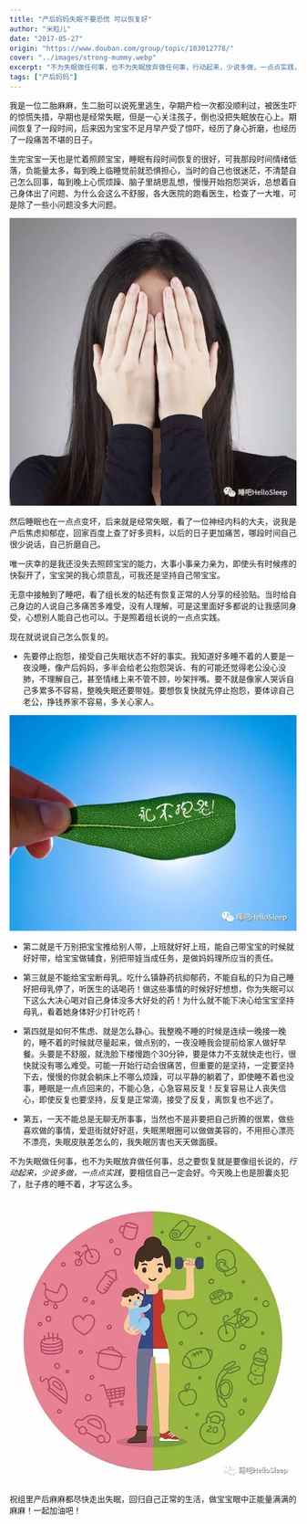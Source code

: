```yaml
---
title: "产后妈妈失眠不要恐慌 可以恢复好"
author: "米粒儿"
date: "2017-05-27"
origin: "https://www.douban.com/group/topic/103012778/"
cover: "../images/strong-mummy.webp"
excerpt: "不为失眠做任何事，也不为失眠放弃做任何事，行动起来，少说多做，一点点实践，要相信自己一定会好。"
tags: ["产后妈妈"]
---
```


我是一位二胎麻麻，生二胎可以说死里逃生，孕期产检一次都没顺利过，被医生吓的惊慌失措，孕期也是经常失眠，但是一心关注孩子，倒也没把失眠放在心上。期间恢复了一段时间，后来因为宝宝不足月早产受了惊吓，经历了身心折磨，也经历了一段痛苦不堪的日子。

生完宝宝一天也是忙着照顾宝宝，睡眠有段时间恢复的很好，可我那段时间情绪低落，负能量太多，每到晚上临睡觉前就恐惧担心，当时的自己也很迷茫，不清楚自己怎么回事，每到晚上心慌烦躁、脑子里胡思乱想，慢慢开始抱怨哭诉，总想着自己身体出了问题、为什么会这么不舒服，各大医院的跑看医生，检查了一大堆，可是除了一些小问题没多大问题。

![fell-anxiety](../images/cover-face-for-anxiety.webp)

然后睡眠也在一点点变坏，后来就是经常失眠，看了一位神经内科的大夫，说我是产后焦虑抑郁症，回家百度上查了好多资料，以后的日子更加痛苦，哪段时间自己很少说话，自己折磨自己。

唯一庆幸的是我还没失去照顾宝宝的能力，大事小事亲力亲为，即使头有时候疼的快裂开了，宝宝哭的我心烦意乱，可我还是坚持自己带宝宝。

无意中接触到了睡吧，看了组长发的帖还有恢复正常的人分享的经验贴。当时给自己身边的人说自己多痛苦多难受，没有人理解，可是这里面好多都说的让我感同身受，心想别人能自己也可以。于是照着组长说的一点点实践。

现在就说说自己怎么恢复的。

- 先要停止抱怨，接受自己失眠状态不好的事实。我知道好多睡不着的人要是一夜没睡，像产后妈妈，多半会给老公抱怨哭诉、有的可能还觉得老公没心没肺，不理解自己，甚至情绪上来不管不顾，吵架拌嘴。要不就是像家人哭诉自己多累多不容易，整晚失眠还要带娃。要想恢复快就先停止抱怨，要体谅自己老公，挣钱养家不容易，多关心家人。

![never-complain](../images/never-complain.webp)

- 第二就是千万别把宝宝推给别人带，上班就好好上班，能自己带宝宝的时候就好好带，给宝宝做辅食，别把带娃当成任务，是做妈妈理所应当的责任。

- 第三就是不能给宝宝断母乳。吃什么镇静药抗抑郁药，不能自私的只为自己睡好把母乳停了，听医生的话喝药！做这些事情的时候好好想想，你为失眠可以下这么大决心喝对自己身体没多大好处的药！为什么就不能下决心给宝宝坚持母乳，看着她身体好少打针吃药！

- 第四就是如何不焦虑、就是怎么静心。我整晚不睡的时候是连续一晚接一晚的，睡不着的时候就尽量起来，做点别的，一夜没睡我会提前给家人做好早餐。头要是不舒服，就洗脸下楼慢跑个30分钟，要是体力不支就快走也行，很快就没有哪么难受。可能一开始行动会很痛苦，但重要的是坚持，一定要坚持下去，慢慢的你就会躺床上不哪么烦躁，可以平静的躺着了，即使睡不着也没事，睡眠是一点点回来的，不能心急，心急容易反复！反复容易让人丧失信心，即使反复也要坚持，反复是正常滴，接受了反复，离恢复也不远了。

- 第五，一天不能总是无聊无所事事，当然也不是非要把自己折腾的很累，做些喜欢做的事情，爱逛街就好好逛，失眠黑眼圈可以做做美容的，不用担心漂亮不漂亮，失眠皮肤差怎么的，我失眠厉害也天天做面膜。

不为失眠做任何事，也不为失眠放弃做任何事，总之要恢复就是要像组长说的，*行动起来，少说多做，一点点实践*，要相信自己一定会好。今天晚上也是胆囊炎犯了，肚子疼的睡不着，才写这么多。

![strong-mummy](../images/strong-mummy.webp)

祝组里产后麻麻都尽快走出失眠，回归自己正常的生活，做宝宝眼中正能量满满的麻麻！一起加油吧！

